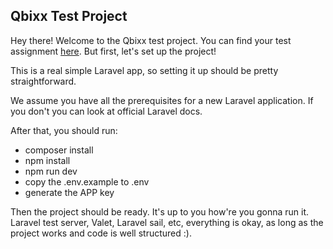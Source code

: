## Qbixx Test Project

Hey there! Welcome to the Qbixx test project. You can find your test assignment [here](docs/TestAssigment.md).
But first, let's set up the project!

This is a real simple Laravel app, so setting it up should be pretty straightforward.

We assume you have all the prerequisites for a new Laravel application. If you don't you can look at official Laravel docs. 

After that, you should run:
- composer install
- npm install
- npm run dev
- copy the .env.example to .env
- generate the APP key

Then the project should be ready. It's up to you how're you gonna run it. Laravel test server, Valet, Laravel sail, etc, everything is okay, as long as the project works and code is well structured :).
